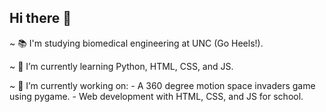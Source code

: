 ## Hi there 👋

<!--
**AC99-89/AC99-89** is a ✨ _special_ ✨ repository because its `README.md` (this file) appears on your GitHub profile.

Here are some ideas to get you started:

- 🔭 I’m currently working on ...
- 🌱 I’m currently learning ...
- 👯 I’m looking to collaborate on ...
- 🤔 I’m looking for help with ...
- 💬 Ask me about ...
- 📫 How to reach me: ...
- 😄 Pronouns: ...
- ⚡ Fun fact: ...
-->

~ 📚 I'm studying biomedical engineering at UNC (Go Heels!).

~ 🌱 I’m currently learning Python, HTML, CSS, and JS.

~ 🔭 I’m currently working on:
      - A 360 degree motion space invaders game using pygame.
      - Web development with HTML, CSS, and JS for school.
